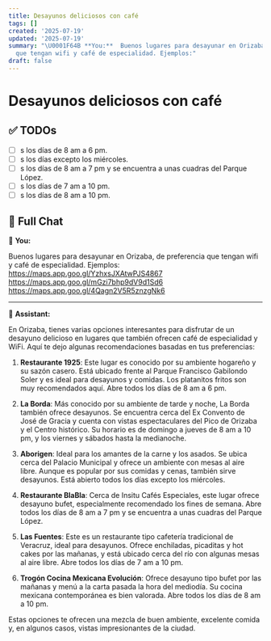 ```yaml
---
title: Desayunos deliciosos con café
tags: []
created: '2025-07-19'
updated: '2025-07-19'
summary: "\U0001F64B **You:**  Buenos lugares para desayunar en Orizaba, de preferencia
  que tengan wifi y café de especialidad. Ejemplos:"
draft: false
---
```


# Desayunos deliciosos con café

## ✅ TODOs
- [ ] s los días de 8 am a 6 pm.
- [ ] s los días excepto los miércoles.
- [ ] s los días de 8 am a 7 pm y se encuentra a unas cuadras del Parque López.
- [ ] s los días de 7 am a 10 pm.
- [ ] s los días de 8 am a 10 pm.

## 🧠 Full Chat

🙋 **You:**

Buenos lugares para desayunar en Orizaba, de preferencia que tengan wifi y café de especialidad. Ejemplos:
https://maps.app.goo.gl/YzhxsJXAtwPJS4867
https://maps.app.goo.gl/mGzi7bhp9dV9d1Sd6
https://maps.app.goo.gl/4Qagn2V5R5znzgNk6

---

🤖 **Assistant:**

En Orizaba, tienes varias opciones interesantes para disfrutar de un desayuno delicioso en lugares que también ofrecen café de especialidad y WiFi. Aquí te dejo algunas recomendaciones basadas en tus preferencias:

1. **Restaurante 1925**: Este lugar es conocido por su ambiente hogareño y su sazón casero. Está ubicado frente al Parque Francisco Gabilondo Soler y es ideal para desayunos y comidas. Los platanitos fritos son muy recomendados aquí. Abre todos los días de 8 am a 6 pm.

2. **La Borda**: Más conocido por su ambiente de tarde y noche, La Borda también ofrece desayunos. Se encuentra cerca del Ex Convento de José de Gracia y cuenta con vistas espectaculares del Pico de Orizaba y el Centro histórico. Su horario es de domingo a jueves de 8 am a 10 pm, y los viernes y sábados hasta la medianoche.

3. **Aborigen**: Ideal para los amantes de la carne y los asados. Se ubica cerca del Palacio Municipal y ofrece un ambiente con mesas al aire libre. Aunque es popular por sus comidas y cenas, también sirve desayunos. Está abierto todos los días excepto los miércoles.

4. **Restaurante BlaBla**: Cerca de Insitu Cafés Especiales, este lugar ofrece desayuno bufet, especialmente recomendado los fines de semana. Abre todos los días de 8 am a 7 pm y se encuentra a unas cuadras del Parque López.

5. **Las Fuentes**: Este es un restaurante tipo cafetería tradicional de Veracruz, ideal para desayunos. Ofrece enchiladas, picaditas y hot cakes por las mañanas, y está ubicado cerca del río con algunas mesas al aire libre. Abre todos los días de 7 am a 10 pm.

6. **Trogón Cocina Mexicana Evolución**: Ofrece desayuno tipo bufet por las mañanas y menú a la carta pasada la hora del mediodía. Su cocina mexicana contemporánea es bien valorada. Abre todos los días de 8 am a 10 pm.

Estas opciones te ofrecen una mezcla de buen ambiente, excelente comida y, en algunos casos, vistas impresionantes de la ciudad.